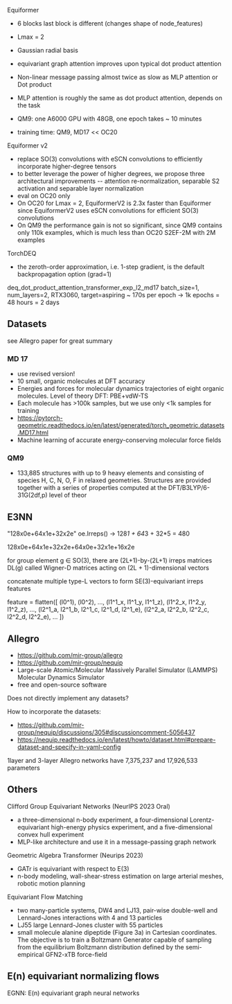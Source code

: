 

Equiformer
- 6 blocks 
last block is different (changes shape of node_features)
- Lmax = 2
- Gaussian radial basis

- equivariant graph attention improves upon typical dot product attention
- Non-linear message passing almost twice as slow as MLP attention or Dot product
- MLP attention is roughly the same as dot product attention, depends on the task
- QM9: one A6000 GPU with 48GB, one epoch takes ~ 10 minutes
- training time: QM9, MD17 << OC20


Equiformer v2
- replace SO(3) convolutions with eSCN convolutions to efficiently incorporate higher-degree tensors
- to better leverage the power of higher degrees, we propose three architectural improvements -- attention re-normalization, separable S2 activation and separable layer normalization
- eval on OC20 only
- On OC20 for Lmax = 2, EquiformerV2 is 2.3x faster than Equiformer since EquiformerV2 uses eSCN convolutions for efficient SO(3) convolutions
- On QM9 the performance gain is not so significant, since QM9 contains only 110k examples, which is much less than OC20 S2EF-2M with 2M examples

TorchDEQ
- the zeroth-order approximation, i.e. 1-step gradient, is the default backpropagation option (grad=1)


deq_dot_product_attention_transformer_exp_l2_md17
batch_size=1, num_layers=2, RTX3060, target=aspiring ~ 170s per epoch -> 1k epochs = 48 hours = 2 days

## Datasets
see Allegro paper for great summary

### MD 17
- use revised version!
- 10 small, organic molecules at DFT accuracy
- Energies and forces for molecular dynamics trajectories of eight organic molecules. Level of theory DFT: PBE+vdW-TS
- Each molecule has >100k samples, but we use only <1k samples for training
- https://pytorch-geometric.readthedocs.io/en/latest/generated/torch_geometric.datasets.MD17.html
- Machine learning of accurate energy-conserving molecular force fields

### QM9
- 133,885 structures with up to 9 heavy elements and consisting of species H, C, N, O, F in relaxed geometries. Structures are provided together with a series of properties computed at the DFT/B3LYP/6-31G(2df,p) level of theor


## E3NN

"128x0e+64x1e+32x2e"
oe.Irreps() -> 128*1 + 64*3 + 32*5 = 480

128x0e+64x1e+32x2e+64x0e+32x1e+16x2e

for group element g ∈ SO(3), there are (2L+1)-by-(2L+1) irreps matrices DL(g) called Wigner-D matrices 
acting on (2L + 1)-dimensional vectors

concatenate multiple type-L vectors to form SE(3)-equivariant irreps features

feature = flatten([
    (l0^1), (l0^2), ..., 
    (l1^1_x, l1^1_y, l1^1_z), (l1^2_x, l1^2_y, l1^2_z), ..., 
    (l2^1_a, l2^1_b, l2^1_c, l2^1_d, l2^1_e), (l2^2_a, l2^2_b, l2^2_c, l2^2_d, l2^2_e), ...
])



## Allegro
- https://github.com/mir-group/allegro
- https://github.com/mir-group/nequip
- Large-scale Atomic/Molecular Massively Parallel Simulator (LAMMPS) Molecular Dynamics Simulator
- free and open-source software

Does not directly implement any datasets?

How to incorporate the datasets:
- https://github.com/mir-group/nequip/discussions/305#discussioncomment-5056437
- https://nequip.readthedocs.io/en/latest/howto/dataset.html#prepare-dataset-and-specify-in-yaml-config

1layer and 3-layer Allegro networks have 7,375,237 and 17,926,533 parameters


## Others

Clifford Group Equivariant Networks (NeurIPS 2023 Oral)
- a three-dimensional n-body experiment, a four-dimensional Lorentz-equivariant high-energy physics experiment, and a five-dimensional convex hull experiment
- MLP-like architecture and use it in a message-passing graph network

Geometric Algebra Transformer (Neurips 2023)
- GATr is equivariant with respect to E(3)
- n-body modeling, wall-shear-stress estimation on large arterial meshes, robotic motion planning

Equivariant Flow Matching 
- two many-particle systems, DW4 and LJ13, pair-wise double-well and Lennard-Jones interactions with 4 and 13 particles
- LJ55 large Lennard-Jones cluster with 55 particles
- small molecule alanine dipeptide (Figure 3a) in Cartesian coordinates. The objective is to train a Boltzmann Generator capable of sampling from the equilibrium Boltzmann distribution defined by the semi-empirical GFN2-xTB force-field

E(n) equivariant normalizing flows
-

EGNN: E(n) equivariant graph neural networks